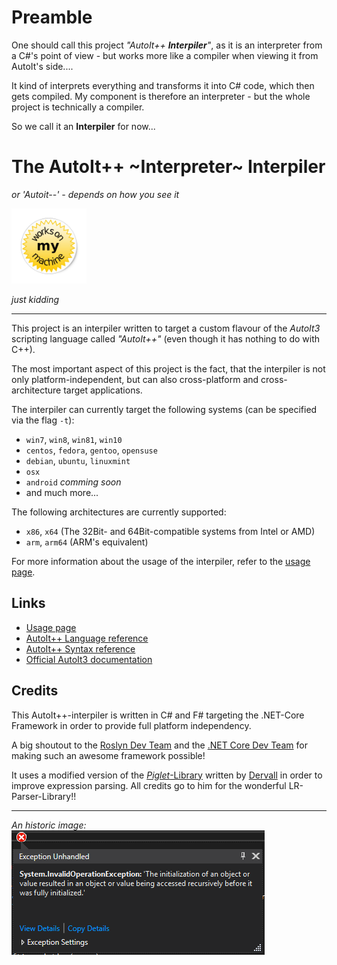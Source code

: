 # Preamble

One should call this project _"AutoIt++ **Interpiler**"_, as it is an interpreter from a C#'s point of view - but works more like a compiler when viewing it from AutoIt's side....

It kind of interprets everything and transforms it into C# code, which then gets compiled. My component is therefore an interpreter - but the whole project is technically a compiler.

So we call it an **Interpiler** for now...

# The AutoIt++ ~Interpreter~ Interpiler
_or 'Autoit--' - depends on how you see it_

<img alt="Works on my machine" src="doc/images/works-on-my-machine.jpg" height="120"/>

_just kidding_

-----------------

This project is an interpiler written to target a custom flavour of the _AutoIt3_ scripting language called _"AutoIt++"_ (even though it has nothing to do with C++).

The most important aspect of this project is the fact, that the interpiler is not only platform-independent, but can also cross-platform and cross-architecture target applications.

The interpiler can currently target the following systems (can be specified via the flag `-t`):
 - `win7`, `win8`, `win81`, `win10`
 - `centos`, `fedora`, `gentoo`, `opensuse`
 - `debian`, `ubuntu`, `linuxmint`
 - `osx`
 - `android` _comming soon_
 - and much more...
 
The following architectures are currently supported:
 - `x86`, `x64` (The 32Bit- and 64Bit-compatible systems from Intel or AMD)
 - `arm`, `arm64` (ARM's equivalent)

For more information about the usage of the interpiler, refer to the [usage page](doc/usage.md).

## Links

 - [Usage page](doc/usage.md)
 - [AutoIt++ Language reference](doc/language.md)
 - [AutoIt++ Syntax reference](doc/syntax.md)
 - [Official AutoIt3 documentation](https://www.autoitscript.com/autoit3/docs/)

## Credits

This AutoIt++-interpiler is written in C# and F# targeting the .NET-Core Framework in order to provide full platform independency.

A big shoutout to the [Roslyn Dev Team](https://github.com/dotnet/roslyn) and the [.NET Core Dev Team](https://github.com/dotnet/coreclr) for making such an awesome framework possible!

It uses a modified version of the [_Piglet_-Library](https://github.com/Dervall/Piglet) written by [Dervall](https://github.com/Dervall) in order to improve expression parsing.
All credits go to him for the wonderful LR-Parser-Library!!

-----------------

_An historic image:_<br/>
![Exception Screenshot](doc/images/wtf.png)
